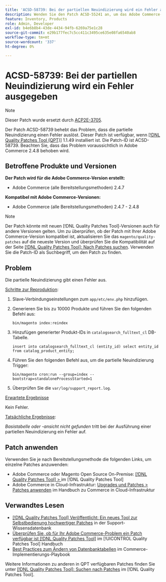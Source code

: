 ```yaml
---
title: 'ACSD-58739: Bei der partiellen Neuindizierung wird ein Fehler ausgegeben'
description: Wenden Sie den Patch ACSD-55241 an, um das Adobe Commerce-Problem zu beheben, bei dem eine partielle Neuindizierung einen Fehler auslöst.
feature: Inventory, Products
role: Admin, Developer
exl-id: b4e6b8b4-43de-4434-94fb-6269a75e1c28
source-git-commit: e29b177fec7c5cc411c3495ce635e08fa6540ab8
workflow-type: tm+mt
source-wordcount: '337'
ht-degree: 0%

---
```


# ACSD-58739: Bei der partiellen Neuindizierung wird ein Fehler ausgegeben

>[!NOTE]
>
>Dieser Patch wurde ersetzt durch [ACP2E-3705](/help/tools/quality-patches-tool/patches-available-in-qpt/v1-1-61/acp2e-3705-fixes-an-issue-where-the-indexer.md).

Der Patch ACSD-58739 behebt das Problem, dass die partielle Neuindizierung einen Fehler auslöst. Dieser Patch ist verfügbar, wenn [[!DNL Quality Patches Tool (QPT)]](https://experienceleague.adobe.com/de/docs/commerce-knowledge-base/kb/announcements/commerce-announcements/magento-quality-patches-released-new-tool-to-self-serve-quality-patches) 1.1.49 installiert ist. Die Patch-ID ist ACSD-58739. Beachten Sie, dass das Problem voraussichtlich in Adobe Commerce 2.4.8 behoben wird.

## Betroffene Produkte und Versionen

**Der Patch wird für die Adobe Commerce-Version erstellt:**

* Adobe Commerce (alle Bereitstellungsmethoden) 2.4.7

**Kompatibel mit Adobe Commerce-Versionen:**

* Adobe Commerce (alle Bereitstellungsmethoden) 2.4.7 - 2.4.8

>[!NOTE]
>
>Der Patch könnte mit neuen [!DNL Quality Patches Tool]-Versionen auch für andere Versionen gelten. Um zu überprüfen, ob der Patch mit Ihrer Adobe Commerce-Version kompatibel ist, aktualisieren Sie das `magento/quality-patches` auf die neueste Version und überprüfen Sie die Kompatibilität auf der Seite [[!DNL Quality Patches Tool]: Nach Patches suchen](https://experienceleague.adobe.com/tools/commerce-quality-patches/index.html?lang=de). Verwenden Sie die Patch-ID als Suchbegriff, um den Patch zu finden.

## Problem

Die partielle Neuindizierung gibt einen Fehler aus.

<u>Schritte zur Reproduktion</u>:

1. Slave-Verbindungseinstellungen zum `app/etc/env.php` hinzufügen.
1. Generieren Sie bis zu 10000 Produkte und führen Sie den folgenden Befehl aus:

   ```
   bin/magento index:reindex
   ```

1. Hinzufügen generierter Produkt-IDs in `catalogsearch_fulltext_cl` DB-Tabelle.

   ```
   insert into catalogsearch_fulltext_cl (entity_id) select entity_id from catalog_product_entity;
   ```

1. Führen Sie den folgenden Befehl aus, um die partielle Neuindizierung Trigger:

   ```
   bin/magento cron:run --group=index --bootstrap=standaloneProcessStarted=1 
   ```

1. Überprüfen Sie die `var/log/support_report.log`.

<u>Erwartete Ergebnisse</u>

Kein Fehler.

<u>Tatsächliche Ergebnisse</u>:

*Basistabelle oder -ansicht nicht gefunden* tritt bei der Ausführung einer partiellen Neuindizierung ein Fehler auf.

## Patch anwenden

Verwenden Sie je nach Bereitstellungsmethode die folgenden Links, um einzelne Patches anzuwenden:

* Adobe Commerce oder Magento Open Source On-Premise: [[!DNL Quality Patches Tool] > ](/help/tools/quality-patches-tool/usage.md) im [!DNL Quality Patches Tool]
* Adobe Commerce in Cloud-Infrastruktur: [Upgrades und Patches > Patches anwenden](https://experienceleague.adobe.com/docs/commerce-cloud-service/user-guide/develop/upgrade/apply-patches.html?lang=de) im Handbuch zu Commerce in Cloud-Infrastruktur

## Verwandtes Lesen

* [[!DNL Quality Patches Tool] Veröffentlicht: Ein neues Tool zur Selbstbedienung hochwertiger Patches](https://experienceleague.adobe.com/de/docs/commerce-knowledge-base/kb/announcements/commerce-announcements/magento-quality-patches-released-new-tool-to-self-serve-quality-patches) in der Support-Wissensdatenbank
* [Überprüfen Sie, ob für Ihr Adobe Commerce-Problem ein Patch verfügbar ist [!DNL Quality Patches Tool]](/help/tools/quality-patches-tool/patches-available-in-qpt/check-patch-for-magento-issue-with-magento-quality-patches.md) im [!UICONTROL Quality Patches Tool] Handbuch
* [Best Practices zum Ändern von Datenbanktabellen](https://experienceleague.adobe.com/de/docs/commerce-operations/implementation-playbook/best-practices/development/modifying-core-and-third-party-tables#why-adobe-recommends-avoiding-modifications) im Commerce-Implementierungs-Playbook

Weitere Informationen zu anderen in QPT verfügbaren Patches finden Sie unter [[!DNL Quality Patches Tool]: Suchen nach Patches](https://experienceleague.adobe.com/tools/commerce-quality-patches/index.html?lang=de) im [!DNL Quality Patches Tool].
